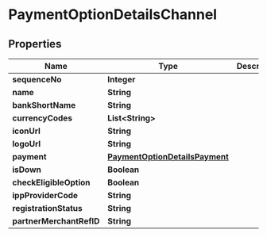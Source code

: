 

# PaymentOptionDetailsChannel


## Properties

| Name | Type | Description | Notes |
|------------ | ------------- | ------------- | -------------|
|**sequenceNo** | **Integer** |  |  [optional] |
|**name** | **String** |  |  [optional] |
|**bankShortName** | **String** |  |  [optional] |
|**currencyCodes** | **List&lt;String&gt;** |  |  [optional] |
|**iconUrl** | **String** |  |  [optional] |
|**logoUrl** | **String** |  |  [optional] |
|**payment** | [**PaymentOptionDetailsPayment**](PaymentOptionDetailsPayment.md) |  |  [optional] |
|**isDown** | **Boolean** |  |  [optional] |
|**checkEligibleOption** | **Boolean** |  |  [optional] |
|**ippProviderCode** | **String** |  |  [optional] |
|**registrationStatus** | **String** |  |  [optional] |
|**partnerMerchantRefID** | **String** |  |  [optional] |



